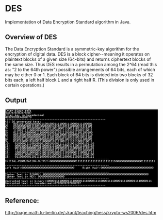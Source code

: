 # DES

Implementation of Data Encryption Standard algorithm in Java.

## Overview of DES

The Data Encryption Standard is a symmetric-key algorithm for the encryption of digital data. DES is a block cipher--meaning it operates on plaintext blocks of a given size (64-bits) and returns ciphertext blocks of the same size. Thus DES results in a permutation among the 2^64 (read this as: "2 to the 64th power") possible arrangements of 64 bits, each of which may be either 0 or 1. Each block of 64 bits is divided into two blocks of 32 bits each, a left half block L and a right half R. (This division is only used in certain operations.) 

## Output

![Output of program](https://github.com/JT-collab/DES/blob/main/Output.PNG)

## Reference: 
http://page.math.tu-berlin.de/~kant/teaching/hess/krypto-ws2006/des.htm
